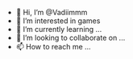 - 👋 Hi, I’m @Vadiimmm
- 👀 I’m interested in games
- 🌱 I’m currently learning ...
- 💞️ I’m looking to collaborate on ...
- 📫 How to reach me ...

<!---
Vadiimmm/Vadiimmm is a ✨ special ✨ repository because its `README.md` (this file) appears on your GitHub profile.
You can click the Preview link to take a look at your changes.
--->
